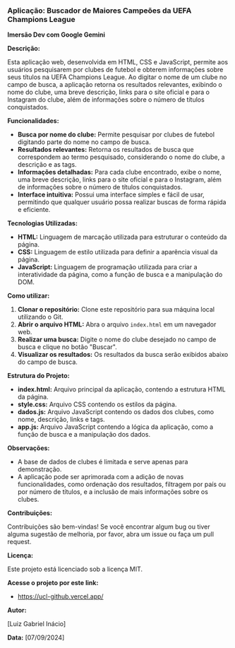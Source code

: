 ### **Aplicação: Buscador de Maiores Campeões da UEFA Champions League**
**Imersão Dev com Google Gemini**


**Descrição:**

Esta aplicação web, desenvolvida em HTML, CSS e JavaScript, permite aos usuários pesquisarem por clubes de futebol e obterem informações sobre seus títulos na UEFA Champions League. Ao digitar o nome de um clube no campo de busca, a aplicação retorna os resultados relevantes, exibindo o nome do clube, uma breve descrição, links para o site oficial e para o Instagram do clube, além de informações sobre o número de títulos conquistados.

**Funcionalidades:**

* **Busca por nome do clube:** Permite pesquisar por clubes de futebol digitando parte do nome no campo de busca.
* **Resultados relevantes:** Retorna os resultados de busca que correspondem ao termo pesquisado, considerando o nome do clube, a descrição e as tags.
* **Informações detalhadas:** Para cada clube encontrado, exibe o nome, uma breve descrição, links para o site oficial e para o Instagram, além de informações sobre o número de títulos conquistados.
* **Interface intuitiva:** Possui uma interface simples e fácil de usar, permitindo que qualquer usuário possa realizar buscas de forma rápida e eficiente.

**Tecnologias Utilizadas:**

* **HTML:** Linguagem de marcação utilizada para estruturar o conteúdo da página.
* **CSS:** Linguagem de estilo utilizada para definir a aparência visual da página.
* **JavaScript:** Linguagem de programação utilizada para criar a interatividade da página, como a função de busca e a manipulação do DOM.

**Como utilizar:**

1. **Clonar o repositório:** Clone este repositório para sua máquina local utilizando o Git.
2. **Abrir o arquivo HTML:** Abra o arquivo `index.html` em um navegador web.
3. **Realizar uma busca:** Digite o nome do clube desejado no campo de busca e clique no botão "Buscar".
4. **Visualizar os resultados:** Os resultados da busca serão exibidos abaixo do campo de busca.

**Estrutura do Projeto:**

* **index.html:** Arquivo principal da aplicação, contendo a estrutura HTML da página.
* **style.css:** Arquivo CSS contendo os estilos da página.
* **dados.js:** Arquivo JavaScript contendo os dados dos clubes, como nome, descrição, links e tags.
* **app.js:** Arquivo JavaScript contendo a lógica da aplicação, como a função de busca e a manipulação dos dados.

**Observações:**

* A base de dados de clubes é limitada e serve apenas para demonstração.
* A aplicação pode ser aprimorada com a adição de novas funcionalidades, como ordenação dos resultados, filtragem por país ou por número de títulos, e a inclusão de mais informações sobre os clubes.

**Contribuições:**

Contribuições são bem-vindas! Se você encontrar algum bug ou tiver alguma sugestão de melhoria, por favor, abra um issue ou faça um pull request.

**Licença:**

Este projeto está licenciado sob a licença MIT.

**Acesse o projeto por este link:**

* https://ucl-github.vercel.app/ 

**Autor:**

[Luiz Gabriel Inácio]

**Data:** [07/09/2024]
